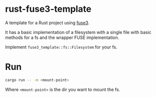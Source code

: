 # rust-fuse3-template
A template for a Rust project using [fuse3](https://github.com/Sherlock-Holo/fuse3).

It has a basic implementation of a filesystem with a single file with basic methods for a fs and the wrapper FUSE implementation.

Implement `fuse3_template::fs::Filesystem` for your fs.

# Run

```bash
cargo run -- -m <mount-point>
```

Where `<mount-point>` is the dir you want to mount the fs.
